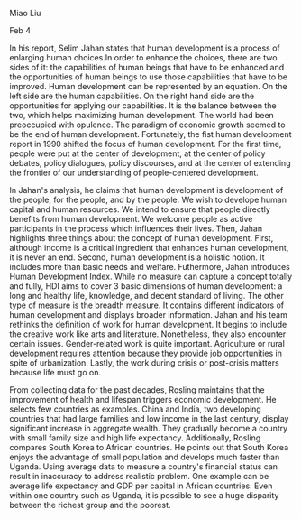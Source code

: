 Miao Liu

Feb 4

In his report, Selim Jahan states that human development is a process of enlarging human choices.In order to enhance the choices, there are two sides of it: the capabilities of human beings that have to be enhanced and the opportunities of human beings to use those capabilities that have to be improved. Human development can be represented by an equation. On the left side are the human capabilities. On the right hand side are the opportunities for applying our capabilities. It is the balance between the two, which helps maximizing human development. The world had been preoccupied with opulence. The paradigm of economic growth seemed to be the end of human development. Fortunately, the fist human development report in 1990 shifted the focus of human development. For the first time, people were put at the center of development, at the center of policy debates, policy dialogues, policy discourses, and at the center of extending the frontier of our understanding of people-centered development.

In Jahan's analysis, he claims that human development is development of the people, for the people, and by the people. We wish to develope human capital and human resources. We intend to ensure that people directly benefits from human development. We welcome people as active participants in the process which influences their lives. Then, Jahan highlights three things about the concept of human development. First, although income is a critical ingredient that enhances human development, it is never an end. Second, human development is a holistic notion. It includes more than basic needs and welfare. Futhermore, Jahan introduces Human Development Index. While no measure can capture a concept totally and fully, HDI aims to cover 3 basic dimensions of human development: a long and healthy life, knowledge, and decent standard of living. The other type of measure is the breadth measure. It contains different indicators of human development and displays broader information. Jahan and his team rethinks the definition of work for human development. It begins to include the creative work like arts and literature. Nonetheless, they also encounter certain issues. Gender-related work is quite important. Agriculture or rural development requires attention because they provide job opportunities in spite of urbanization. Lastly, the work during crisis or post-crisis matters because life must go on.


From collecting data for the past decades, Rosling maintains that the improvement of health and lifespan triggers economic development. He selects few countries as examples. China and India, two developing countries that had large families and low income in the last century, display significant increase in aggregate wealth. They gradually become a country with small family size and high life expectancy. Additionally, Rosling compares South Korea to African countries. He points out that South Korea enjoys the advantage of small population and develops much faster than Uganda. Using average data to measure a country's financial status can result in inaccuracy to address realistic problem. One example can be average life expectancy and GDP per capital in African countries. Even within one country such as Uganda, it is possible to see a huge disparity between the richest group and the poorest. 
